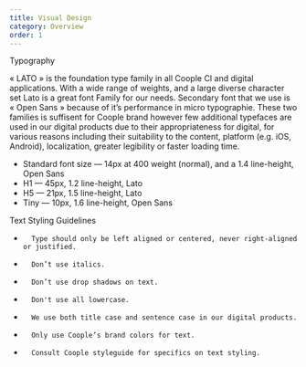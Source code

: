 ```yaml
---
title: Visual Design
category: Overview
order: 1
---
```


Typography

« LATO » is the foundation type family in all Coople CI and digital applications. With a wide range of weights, and a large diverse character set Lato is a great font Family for our needs. Secondary font that we use is « Open Sans » because of it’s performance in micro typographie. These two families is suffisent for Coople brand however few additional typefaces are used in our digital products due to their appropriateness for digital, for various reasons including their suitability to the content, platform (e.g. iOS, Android), localization, greater legibility or faster loading time.


* Standard font size — 14px at 400 weight (normal), and a 1.4 line-height, Open Sans
* H1 — 45px, 1.2 line-height, Lato
* H5 — 21px, 1.5 line-height, Lato
* Tiny — 10px, 1.6 line-height, Open Sans


Text Styling Guidelines 
* 		Type should only be left aligned or centered, never right-aligned or justified.
* 		Don’t use italics.
* 		Don’t use drop shadows on text.
* 		Don't use all lowercase.
* 		We use both title case and sentence case in our digital products.
* 		Only use Coople’s brand colors for text.
* 		Consult Coople styleguide for specifics on text styling.


